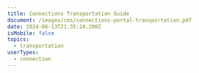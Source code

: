 ```yaml
---
title: Connections Transportation Guide
document: /images/cms/connections-portal-transportation.pdf
date: 2024-06-13T21:35:24.200Z
isMobile: false
topics:
  - transportation
userTypes:
  - connection
---
```

